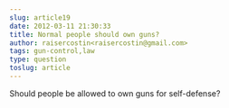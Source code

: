 ```yaml
---
slug: article19
date: 2012-03-11 21:30:33
title: Normal people should own guns?
author: raisercostin<raisercostin@gmail.com>
tags: gun-control,law
type: question
toslug: article
---
```

<p>Should people be allowed to own guns for self-defense?</p>
